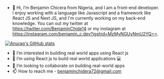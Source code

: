 - 👋 Hi, I’m Benjamin Chicera from Nigeria, and I am a front-end developer. I enjoy working with a language like Javascript and a framework like React JS and Next JS, and I'm currently working on my back-end knowledge. You can out my twitter at https://twitter.com/BenjaminChide14 or my instagram at https://instagram.com/benjamin_c.dev?igshid=MzMyNGUyNmU2YQ==.


[![Anurag's GitHub stats](https://github-readme-stats.vercel.app/api?username=Benjamin-chidera)](https://github.com/anuraghazra/github-readme-stats)
 
- 👀 I’m interested in building real world apps using React js
- 🌱 I’m using React js to build real world applications 💻
- 💞️ I’m looking to collaborate on building real-world apps
- 📫 How to reach me - benjaminchidera72@gmail.com



<!---
Benjamin-chidera/Benjamin-chidera is a ✨ special ✨ repository because its `README.md` (this file) appears on your GitHub profile.
You can click the Preview link to take a look at your changes.
--->
